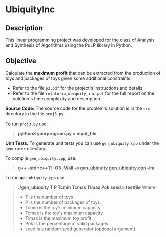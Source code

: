 # UbiquityInc

## Description

This linear programming project was developed for the class of Analysis and Synthesis of Algorithms using the PuLP library in Python.

## Objective

Calculate the **maximum profit** that can be extracted from the production of toys and packages of toys given some additional constraints.

- Refer to the file `p3.pdf` for the project's instructions and details.
- Refer to the file `relatorio_ubiquity_inc.pdf` for the full report on the solution's time complexity and description.

**Source Code:** The source code for the problem's solution is in the `src` directory in the file `proj3.py`.

To run `proj3.py` use:
> **python3 yourprogram.py < input_file**

**Unit Tests:** To generate unit tests you can use `gen_ubiquity.cpp` under the `generator` directory.

To compile `gen_ubiquity.cpp`, use:
> **g++ -std=c++11 -O3 -Wall -o gen_ubiquity gen_ubiquity.cpp -lm**

To run `gen_ubiquity.cpp` use:
> **./gen_ubiquity T P Tcmin Tcmax Tlmax Pok seed > testfile**
>Where:
>- T is the number of toys
>- P is the number of packages of toys
>- Tcmin is the toy's minimum capacity
>- Tcmax is the toy's maximum capacity
>- Tlmax is the maximum toy profit
>- Pok is the percentage of valid packages
>- seed is a random seed generator (optional argument)


